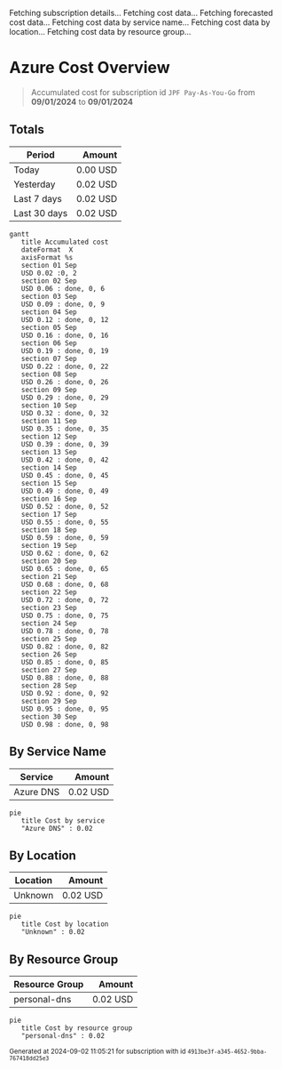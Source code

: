 Fetching subscription details...
Fetching cost data...
Fetching forecasted cost data...
Fetching cost data by service name...
Fetching cost data by location...
Fetching cost data by resource group...
# Azure Cost Overview

> Accumulated cost for subscription id `JPF Pay-As-You-Go` from **09/01/2024** to **09/01/2024**

## Totals

|Period|Amount|
|---|---:|
|Today|0.00 USD|
|Yesterday|0.02 USD|
|Last 7 days|0.02 USD|
|Last 30 days|0.02 USD|

```mermaid
gantt
   title Accumulated cost
   dateFormat  X
   axisFormat %s
   section 01 Sep
   USD 0.02 :0, 2
   section 02 Sep
   USD 0.06 : done, 0, 6
   section 03 Sep
   USD 0.09 : done, 0, 9
   section 04 Sep
   USD 0.12 : done, 0, 12
   section 05 Sep
   USD 0.16 : done, 0, 16
   section 06 Sep
   USD 0.19 : done, 0, 19
   section 07 Sep
   USD 0.22 : done, 0, 22
   section 08 Sep
   USD 0.26 : done, 0, 26
   section 09 Sep
   USD 0.29 : done, 0, 29
   section 10 Sep
   USD 0.32 : done, 0, 32
   section 11 Sep
   USD 0.35 : done, 0, 35
   section 12 Sep
   USD 0.39 : done, 0, 39
   section 13 Sep
   USD 0.42 : done, 0, 42
   section 14 Sep
   USD 0.45 : done, 0, 45
   section 15 Sep
   USD 0.49 : done, 0, 49
   section 16 Sep
   USD 0.52 : done, 0, 52
   section 17 Sep
   USD 0.55 : done, 0, 55
   section 18 Sep
   USD 0.59 : done, 0, 59
   section 19 Sep
   USD 0.62 : done, 0, 62
   section 20 Sep
   USD 0.65 : done, 0, 65
   section 21 Sep
   USD 0.68 : done, 0, 68
   section 22 Sep
   USD 0.72 : done, 0, 72
   section 23 Sep
   USD 0.75 : done, 0, 75
   section 24 Sep
   USD 0.78 : done, 0, 78
   section 25 Sep
   USD 0.82 : done, 0, 82
   section 26 Sep
   USD 0.85 : done, 0, 85
   section 27 Sep
   USD 0.88 : done, 0, 88
   section 28 Sep
   USD 0.92 : done, 0, 92
   section 29 Sep
   USD 0.95 : done, 0, 95
   section 30 Sep
   USD 0.98 : done, 0, 98
```

## By Service Name

|Service|Amount|
|---|---:|
|Azure DNS|0.02 USD|

```mermaid
pie
   title Cost by service
   "Azure DNS" : 0.02
```

## By Location

|Location|Amount|
|---|---:|
|Unknown|0.02 USD|

```mermaid
pie
   title Cost by location
   "Unknown" : 0.02
```

## By Resource Group

|Resource Group|Amount|
|---|---:|
|personal-dns|0.02 USD|

```mermaid
pie
   title Cost by resource group
   "personal-dns" : 0.02
```

<sup>Generated at 2024-09-02 11:05:21 for subscription with id `4913be3f-a345-4652-9bba-767418dd25e3`</sup>
